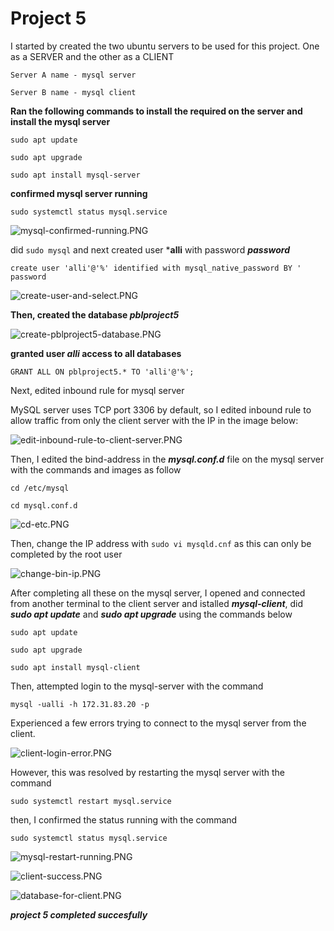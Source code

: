 # Project 5

I started by created the two ubuntu servers to be used for this project. One as a SERVER and the other as a CLIENT

``Server A name - mysql server``

``Server B name - mysql client``

**Ran the following commands to install the required on the server and install the mysql server**

`sudo apt update`

`sudo apt upgrade`

`sudo apt install mysql-server`

**confirmed mysql server running**

`sudo systemctl status mysql.service`

![mysql-confirmed-running.PNG](./images/mysql-confirmed-running.PNG)

did `sudo mysql` and next created user ***alli** with password ***password***

`create user 'alli'@'%' identified with mysql_native_password BY '
password`


![create-user-and-select.PNG](./images/create-user-and-select.PNG)

**Then, created the database ***pblproject5*****

![create-pblproject5-database.PNG](./images/create-pblproject5-database.PNG)


**granted user ***alli*** access to all databases**


`GRANT ALL ON pblproject5.* TO 'alli'@'%';`



Next, edited inbound rule for mysql server

MySQL server uses TCP port 3306 by default, so I edited inbound rule to allow traffic from only the client server with the IP in the image below:

![edit-inbound-rule-to-client-server.PNG](./images/edit-inbound-rule-to-client-server.PNG)

Then, I edited the bind-address in the ***mysql.conf.d*** file on the mysql server with the commands and images as follow

`cd /etc/mysql`

`cd mysql.conf.d`

![cd-etc.PNG](./images/cd-etc.PNG)

Then, change the IP address with `sudo vi mysqld.cnf` as this can only be completed by the root user



![change-bin-ip.PNG](./images/change-bin-ip.PNG)

After completing all these on the mysql server, I opened and connected from another terminal to the client server and istalled ***mysql-client***, did ***sudo apt update*** and ***sudo apt upgrade*** using the commands below

`sudo apt update`

`sudo apt upgrade`

`sudo apt install mysql-client`

Then, attempted login to the mysql-server with the command 

`mysql -ualli -h 172.31.83.20 -p`

Experienced a few errors trying to connect to the mysql server from the client. 

![client-login-error.PNG](./images/client-login-error.PNG)


However, this was resolved by restarting the mysql server with the command

`sudo systemctl restart mysql.service`

then, I confirmed the status running with the command

 `sudo systemctl status mysql.service`

 ![mysql-restart-running.PNG](./images/mysql-restart-running.PNG)


![client-success.PNG](./images/client-success.PNG)



![database-for-client.PNG](./images/database-for-client.PNG)


***project 5 completed succesfully***